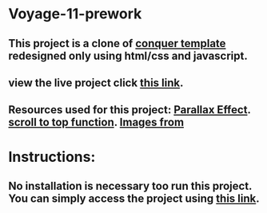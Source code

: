 # Voyage-11-prework
## This project is a clone of [conquer template](https://github.com/chingu-voyages/voyage-prework-tier1-website-template) redesigned only using html/css and javascript.

## view the live project click [this link](https://mitalishah.github.io/voyage-11-prework/).

## Resources used for this project: [Parallax Effect](https://www.youtube.com/watch?v=JttTcnidSdQ). [scroll to top function](https://www.w3schools.com/howto/howto_js_scroll_to_top.asp). [Images from](https://www.pexels.com/)

# Instructions: 
## No installation is necessary too run this project. You can simply access the project using [this link](https://mitalishah.github.io/voyage-11-prework/).
